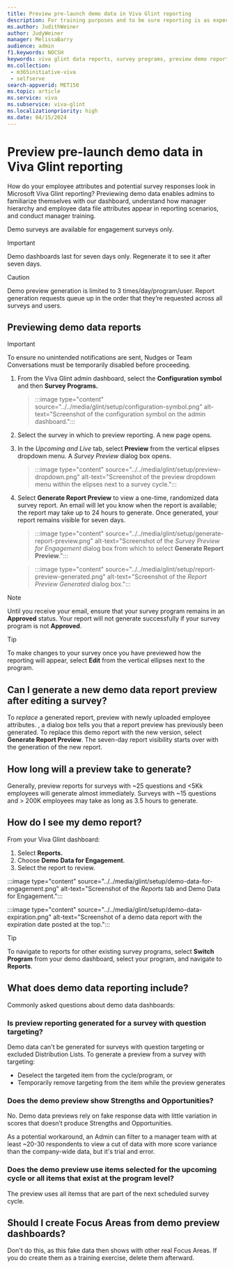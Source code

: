 ```yaml
---
title: Preview pre-launch demo data in Viva Glint reporting
description: For training purposes and to be sure reporting is as expected, admins can use demo data to learn what reporting will look like when a survey is closed and actual reporting is released..
ms.author: JudithWeiner
author: JudyWeiner
manager: MelissaBarry
audience: admin
f1.keywords: NOCSH
keywords: viva glint data reports, survey programs, preview demo reports, question targeting, reporting preview window
ms.collection: 
 - m365initiative-viva
 - selfserve
search-appverid: MET150
ms.topic: article
ms.service: viva
ms.subservice: viva-glint
ms.localizationpriority: high
ms.date: 04/15/2024
---
```


# Preview pre-launch demo data in Viva Glint reporting

How do your employee attributes and potential survey responses look in Microsoft Viva Glint reporting? Previewing demo data enables admins to familiarize themselves with our dashboard, understand how manager hierarchy and employee data file attributes appear in reporting scenarios, and conduct manager training. 

Demo surveys are available for engagement surveys only.

>[!IMPORTANT]
>Demo dashboards last for seven days only. Regenerate it to see it after seven days.

>[!CAUTION]
> Demo preview generation is limited to 3 times/day/program/user. Report generation requests queue up in the order that they’re requested across all surveys and users.

## Previewing demo data reports

>[!IMPORTANT]
> To ensure no unintended notifications are sent, Nudges or Team Conversations must be temporarily disabled before proceeding.

1. From the Viva Glint admin dashboard, select the **Configuration symbol** and then **Survey Programs.**
   > :::image type="content" source="../../media/glint/setup/configuration-symbol.png" alt-text="Screenshot of the configuration symbol on the admin dashboard.":::
   
2. Select the survey in which to preview reporting. A new page opens.
3. In the *Upcoming and Live* tab, select **Preview** from the vertical elipses dropdown menu. A *Survey Preview* dialog box opens.
   > :::image type="content" source="../../media/glint/setup/preview-dropdown.png" alt-text="Screenshot of the preview dropdown menu within the elipses next to a survey cycle.":::
 
4. Select **Generate Report Preview** to view a one-time, randomized data survey report. An email will let you know when the report is available; the report may take up to 24 hours to generate. Once generated, your report remains visible for seven days.
   
   > :::image type="content" source="../../media/glint/setup/generate-report-preview.png" alt-text="Screenshot of the *Survey Preview for Engagement* dialog box from which to select **Generate Report Preview**.":::

   > :::image type="content" source="../../media/glint/setup/report-preview-generated.png" alt-text="Screenshot of the *Report Preview Generated* dialog box.":::

>[!NOTE]
> Until you receive your email, ensure that your survey program remains in an **Approved** status. Your report will not generate successfully if your survey program is not **Approved**.

>[!TIP]
>To make changes to your survey once you have previewed how the reporting will appear, select **Edit** from the vertical ellipses next to the program.

## Can I generate a new demo data report preview after editing a survey?

To *replace* a generated report, preview with newly uploaded employee attributes. , a dialog box tells you that a report preview has previously been generated. To replace this demo report with the new version, select **Generate Report Preview**. The seven-day report visibility starts over with the generation of the new report.

## How long will a preview take to generate?

Generally, preview reports for surveys with ~25 questions and <5Kk employees will generate almost immediately.
Surveys with ~15 questions and > 200K employees may take as long as 3.5 hours to generate.

## How do I see my demo report?

From your Viva Glint dashboard:

1. Select **Reports.**
2. Choose **Demo Data for Engagement**.
3. Select the report to review.

:::image type="content" source="../../media/glint/setup/demo-data-for-engagement.png" alt-text="Screenshot of the *Reports* tab and Demo Data for Engagement.":::

:::image type="content" source="../../media/glint/setup/demo-data-expiration.png" alt-text="Screenshot of a demo data report with the expiration date posted at the top.":::

>[!TIP]
> To navigate to reports for other existing survey programs, select **Switch Program** from your demo dashboard, select your program, and navigate to **Reports**.

## What does demo data reporting include?

Commonly asked questions about demo data dashboards:

### Is preview reporting generated for a survey with question targeting?

Demo data can't be generated for surveys with question targeting or excluded Distribution Lists. To generate a preview from a survey with targeting:
- Deselect the targeted item from the cycle/program, or
- Temporarily remove targeting from the item while the preview generates

### Does the demo preview show Strengths and Opportunities? 

No. Demo data previews rely on fake response data with little variation in scores that doesn’t produce Strengths and Opportunities. 
>
As a potential workaround, an Admin can filter to a manager team with at least ~20-30 respondents to view a cut of data with more score variance than the company-wide data, but it's trial and error.

### Does the demo preview use items selected for the upcoming cycle or all items that exist at the program level? 

The preview uses all itemss that are part of the next scheduled survey cycle.

## Should I create Focus Areas from demo preview dashboards? 

Don't do this, as this fake data then shows with other real Focus Areas. If you do create them as a training exercise, delete them afterward.
